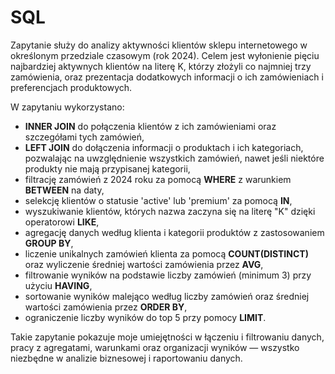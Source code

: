 # SQL

Zapytanie służy do analizy aktywności klientów sklepu internetowego w określonym przedziale czasowym (rok 2024). Celem jest wyłonienie pięciu najbardziej aktywnych klientów na literę K, którzy złożyli co najmniej trzy zamówienia, oraz prezentacja dodatkowych informacji o ich zamówieniach i preferencjach produktowych. 

W zapytaniu wykorzystano:

- **INNER JOIN** do połączenia klientów z ich zamówieniami oraz szczegółami tych zamówień,
- **LEFT JOIN** do dołączenia informacji o produktach i ich kategoriach, pozwalając na uwzględnienie wszystkich zamówień, nawet jeśli niektóre produkty nie mają przypisanej kategorii,
- filtrację zamówień z 2024 roku za pomocą **WHERE** z warunkiem **BETWEEN** na daty,
- selekcję klientów o statusie 'active' lub 'premium' za pomocą **IN**,
- wyszukiwanie klientów, których nazwa zaczyna się na literę "K" dzięki operatorowi **LIKE**,
- agregację danych według klienta i kategorii produktów z zastosowaniem **GROUP BY**,
- liczenie unikalnych zamówień klienta za pomocą **COUNT(DISTINCT)** oraz wyliczenie średniej wartości zamówienia przez **AVG**,
- filtrowanie wyników na podstawie liczby zamówień (minimum 3) przy użyciu **HAVING**,
- sortowanie wyników malejąco według liczby zamówień oraz średniej wartości zamówienia przez **ORDER BY**,
- ograniczenie liczby wyników do top 5 przy pomocy **LIMIT**.

Takie zapytanie pokazuje moje umiejętności w łączeniu i filtrowaniu danych, pracy z agregatami, warunkami oraz organizacji wyników — wszystko niezbędne w analizie biznesowej i raportowaniu danych.
